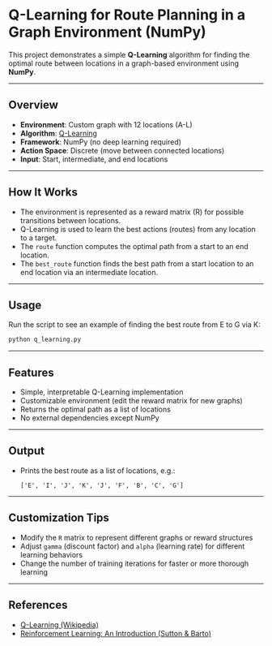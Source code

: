 # Q-Learning for Route Planning in a Graph Environment (NumPy)

This project demonstrates a simple **Q-Learning** algorithm for finding the optimal route between locations in a graph-based environment using **NumPy**.

---

## Overview

- **Environment**: Custom graph with 12 locations (A-L)
- **Algorithm**: [Q-Learning](https://en.wikipedia.org/wiki/Q-learning)
- **Framework**: NumPy (no deep learning required)
- **Action Space**: Discrete (move between connected locations)
- **Input**: Start, intermediate, and end locations

---

## How It Works

- The environment is represented as a reward matrix (R) for possible transitions between locations.
- Q-Learning is used to learn the best actions (routes) from any location to a target.
- The `route` function computes the optimal path from a start to an end location.
- The `best_route` function finds the best path from a start location to an end location via an intermediate location.

---

## Usage

Run the script to see an example of finding the best route from E to G via K:

```bash
python q_learning.py
```

---

## Features

- Simple, interpretable Q-Learning implementation
- Customizable environment (edit the reward matrix for new graphs)
- Returns the optimal path as a list of locations
- No external dependencies except NumPy

---

## Output

- Prints the best route as a list of locations, e.g.:
  ```
  ['E', 'I', 'J', 'K', 'J', 'F', 'B', 'C', 'G']
  ```

---

## Customization Tips

- Modify the `R` matrix to represent different graphs or reward structures
- Adjust `gamma` (discount factor) and `alpha` (learning rate) for different learning behaviors
- Change the number of training iterations for faster or more thorough learning

---

## References

- [Q-Learning (Wikipedia)](https://en.wikipedia.org/wiki/Q-learning)
- [Reinforcement Learning: An Introduction (Sutton & Barto)](http://incompleteideas.net/book/the-book.html)
